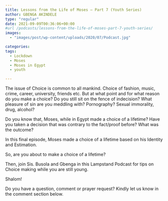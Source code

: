 ```yaml
---
title: Lessons from the Life of Moses – Part 7 (Youth Series)
author: GBENGA AKINDELE
type: "regular"
date: 2021-09-09T00:36:06+00:00
#url /podcasts/lessons-from-the-life-of-moses-part-7-youth-series/
images: 
  - "images/post/wp-content/uploads/2020/07/Podcast.jpg"

categories:
tags:
  - Lockdown
  - Moses
  - Moses in Egypt
  - youth

---
```

The issue of Choice is common to all mankind. Choice of fashion, music, crime, career, university, friends etc. But at what point and for what reason do you make a choice? Do you still sit on the fence of indecision? What pleasure of sin are you meddling with? Pornography? Sexual immorality, drug, alcohol?

Do you know that, Moses, while in Egypt made a choice of a lifetime? Have you taken a decision that was contrary to the fact/proof before? What was the outcome?

In this final episode, Moses made a choice of a lifetime based on his Identity and Estimation.

So, are you about to make a choice of a lifetime? 

Then, join Sis. Busola and Gbenga in this Lampstand Podcast for tips on Choice making while you are still young.

Shalom!



Do you have a question, comment or prayer request? Kindly let us know in the comment section below.